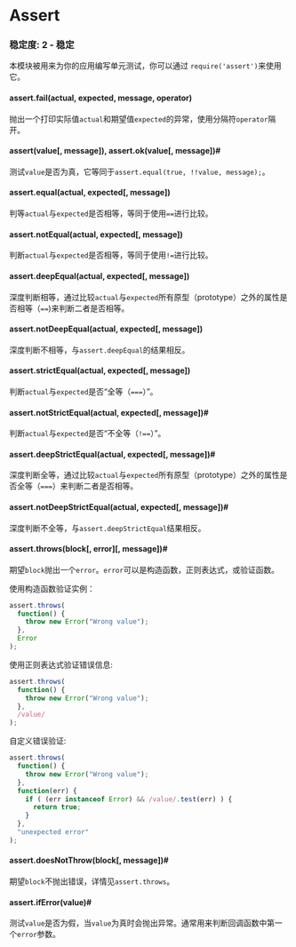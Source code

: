 # Assert

### 稳定度: 2 - 稳定
本模块被用来为你的应用编写单元测试，你可以通过
`require('assert')`来使用它。

#### assert.fail(actual, expected, message, operator)

抛出一个打印实际值`actual`和期望值`expected`的异常，使用分隔符`operator`隔开。

#### assert(value[, message]), assert.ok(value[, message])#
测试`value`是否为真，它等同于`assert.equal(true, !!value, message);`。

#### assert.equal(actual, expected[, message])
判等`actual`与`expected`是否相等，等同于使用`==`进行比较。


#### assert.notEqual(actual, expected[, message])
判断`actual`与`expected`是否相等，等同于使用`!=`进行比较。

#### assert.deepEqual(actual, expected[, message])
深度判断相等，通过比较`actual`与`expected`所有原型（prototype）之外的属性是否相等（`==`)来判断二者是否相等。

#### assert.notDeepEqual(actual, expected[, message])
深度判断不相等，与`assert.deepEqual`的结果相反。

#### assert.strictEqual(actual, expected[, message])
判断`actual`与`expected`是否“全等（`===`）”。

#### assert.notStrictEqual(actual, expected[, message])#
判断`actual`与`expected`是否“不全等（`!==`）”。


#### assert.deepStrictEqual(actual, expected[, message])#
深度判断全等，通过比较`actual`与`expected`所有原型（prototype）之外的属性是否全等（`===`）来判断二者是否相等。

#### assert.notDeepStrictEqual(actual, expected[, message])#
深度判断不全等，与`assert.deepStrictEqual`结果相反。

#### assert.throws(block[, error][, message])#
期望`block`抛出一个`error`。`error`可以是构造函数，正则表达式，或验证函数。

使用构造函数验证实例：
```js
assert.throws(
  function() {
    throw new Error("Wrong value");
  },
  Error
);
```
使用正则表达式验证错误信息:
```js
assert.throws(
  function() {
    throw new Error("Wrong value");
  },
  /value/
);
```
自定义错误验证:
```js
assert.throws(
  function() {
    throw new Error("Wrong value");
  },
  function(err) {
    if ( (err instanceof Error) && /value/.test(err) ) {
      return true;
    }
  },
  "unexpected error"
);
```
#### assert.doesNotThrow(block[, message])#
期望`block`不抛出错误，详情见`assert.throws`。

#### assert.ifError(value)#
测试`value`是否为假，当`value`为真时会抛出异常。通常用来判断回调函数中第一个`error`参数。
